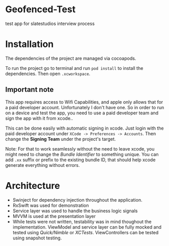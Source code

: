 # Geofenced-Test
test app for slatestudios interview process

# Installation
The dependencies of the project are managed via cocoapods.

To run the project go to terminal and run `pod install` to install the dependencies. Then open `.xcworkspace`.

## Important note
This app requires access to Wifi Capabilities, and apple only allows that for a paid developer account. 
Unfortunately I don't have one. So in order to run on a device and test the app, you need to use a paid developer team and sign the app with it from xcode..

This can be done easily with automatic signing in xcode. Just login with the paid developer account under `XCode -> Preferences -> Accounts`. Then change the **Signing Team** under the project's target.

Note: For that to work seamlessly without the need to leave xcode, you might need to change the  *Bundle Identifier* to something unique. You can add `.xx` suffix or prefix to the existing bundle ID, that should help xcode generate everything without errors.

# Architecture
- Swinject for dependency injection throughout the application.
- RxSwift was used for demonstration
- Service layer was used to handle the business logic signals
- MVVM is used at the presentation layer
- While tests were not written, testability was in mind thoughout the implementation. ViewModel and service layer can be fully mocked and tested using *Quick/Nimble* or *XCTests*. ViewControllers can be tested using snapshot testing.